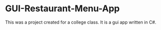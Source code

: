 # GUI-Restaurant-Menu-App

This was a project created for a college class. It is a gui app written in C#. 
